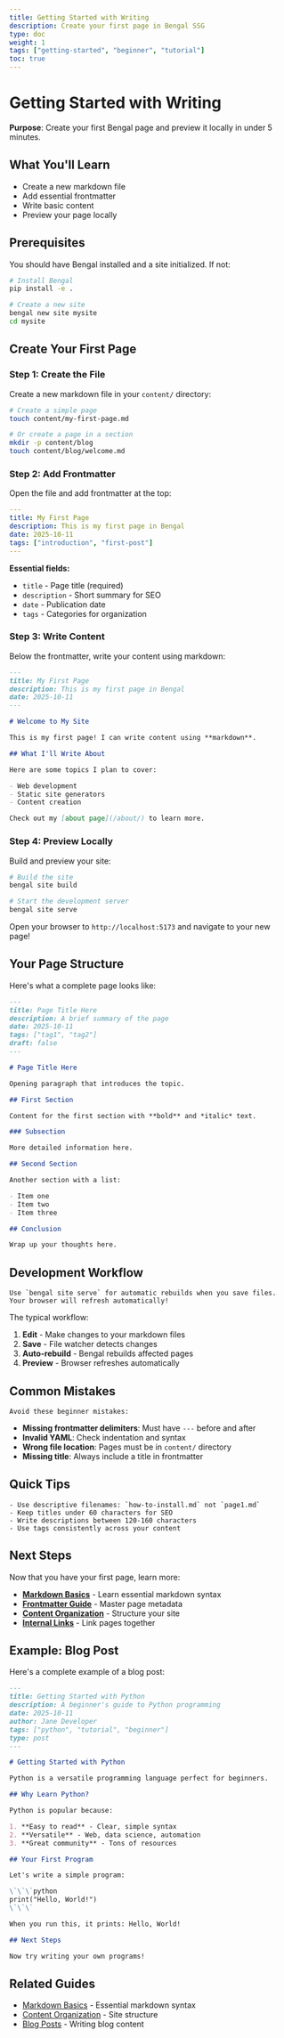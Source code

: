```yaml
---
title: Getting Started with Writing
description: Create your first page in Bengal SSG
type: doc
weight: 1
tags: ["getting-started", "beginner", "tutorial"]
toc: true
---
```


# Getting Started with Writing

**Purpose**: Create your first Bengal page and preview it locally in under 5 minutes.

## What You'll Learn

- Create a new markdown file
- Add essential frontmatter
- Write basic content
- Preview your page locally

## Prerequisites

You should have Bengal installed and a site initialized. If not:

```bash
# Install Bengal
pip install -e .

# Create a new site
bengal new site mysite
cd mysite
```

## Create Your First Page

### Step 1: Create the File

Create a new markdown file in your `content/` directory:

```bash
# Create a simple page
touch content/my-first-page.md

# Or create a page in a section
mkdir -p content/blog
touch content/blog/welcome.md
```

### Step 2: Add Frontmatter

Open the file and add frontmatter at the top:

```yaml
---
title: My First Page
description: This is my first page in Bengal
date: 2025-10-11
tags: ["introduction", "first-post"]
---
```

**Essential fields:**
- `title` - Page title (required)
- `description` - Short summary for SEO
- `date` - Publication date
- `tags` - Categories for organization

### Step 3: Write Content

Below the frontmatter, write your content using markdown:

```markdown
---
title: My First Page
description: This is my first page in Bengal
date: 2025-10-11
---

# Welcome to My Site

This is my first page! I can write content using **markdown**.

## What I'll Write About

Here are some topics I plan to cover:

- Web development
- Static site generators
- Content creation

Check out my [about page](/about/) to learn more.
```

### Step 4: Preview Locally

Build and preview your site:

```bash
# Build the site
bengal site build

# Start the development server
bengal site serve
```

Open your browser to `http://localhost:5173` and navigate to your new page!

## Your Page Structure

Here's what a complete page looks like:

```markdown
---
title: Page Title Here
description: A brief summary of the page
date: 2025-10-11
tags: ["tag1", "tag2"]
draft: false
---

# Page Title Here

Opening paragraph that introduces the topic.

## First Section

Content for the first section with **bold** and *italic* text.

### Subsection

More detailed information here.

## Second Section

Another section with a list:

- Item one
- Item two
- Item three

## Conclusion

Wrap up your thoughts here.
```

## Development Workflow

```{tip} Live Reload
Use `bengal site serve` for automatic rebuilds when you save files. Your browser will refresh automatically!
```

The typical workflow:

1. **Edit** - Make changes to your markdown files
2. **Save** - File watcher detects changes
3. **Auto-rebuild** - Bengal rebuilds affected pages
4. **Preview** - Browser refreshes automatically

## Common Mistakes

```{warning} Common Issues
Avoid these beginner mistakes:
```

- **Missing frontmatter delimiters**: Must have `---` before and after
- **Invalid YAML**: Check indentation and syntax
- **Wrong file location**: Pages must be in `content/` directory
- **Missing title**: Always include a title in frontmatter

## Quick Tips

```{success} Pro Tips
- Use descriptive filenames: `how-to-install.md` not `page1.md`
- Keep titles under 60 characters for SEO
- Write descriptions between 120-160 characters
- Use tags consistently across your content
```

## Next Steps

Now that you have your first page, learn more:

- **[Markdown Basics](markdown-basics.md)** - Learn essential markdown syntax
- **[Frontmatter Guide](frontmatter-guide.md)** - Master page metadata
- **[Content Organization](content-organization.md)** - Structure your site
- **[Internal Links](internal-links.md)** - Link pages together

## Example: Blog Post

Here's a complete example of a blog post:

```markdown
---
title: Getting Started with Python
description: A beginner's guide to Python programming
date: 2025-10-11
author: Jane Developer
tags: ["python", "tutorial", "beginner"]
type: post
---

# Getting Started with Python

Python is a versatile programming language perfect for beginners.

## Why Learn Python?

Python is popular because:

1. **Easy to read** - Clear, simple syntax
2. **Versatile** - Web, data science, automation
3. **Great community** - Tons of resources

## Your First Program

Let's write a simple program:

\`\`\`python
print("Hello, World!")
\`\`\`

When you run this, it prints: Hello, World!

## Next Steps

Now try writing your own programs!
```

## Related Guides

- [Markdown Basics](markdown-basics.md) - Essential markdown syntax
- [Content Organization](content-organization.md) - Site structure
- [Blog Posts](../content-types/blog-posts.md) - Writing blog content
